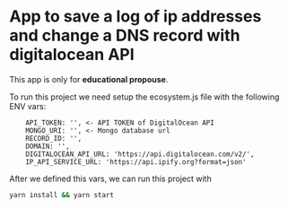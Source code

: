 # App to save a log of ip addresses and change a DNS record with digitalocean API

This app is only for **educational propouse**.


To run this project we need setup the ecosystem.js file with the following ENV vars: 

        API_TOKEN: '', <- API TOKEN of DigitalOcean API
        MONGO_URI: '', <- Mongo database url
        RECORD_ID: '',
        DOMAIN: '',
        DIGITALOCEAN_API_URL: 'https://api.digitalocean.com/v2/',
        IP_API_SERVICE_URL: 'https://api.ipify.org?format=json'
        
After we defined this vars, we can run this project with

```bash
yarn install && yarn start
```
